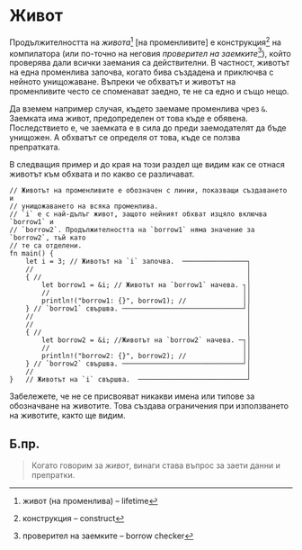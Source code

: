 # Живот

Продължителността на *живота*[^lifetime] [на променливите] е
конструкция[^construct] на компилаторa (или по-точно на неговия _проверител на
заемките_[^borrow_checker]), който проверява дали всички заемания
са действителни. В частност, животът на една променлива започва, когато бива
създадена и приключва с нейното унищожаване.  Въпреки че обхватът и животът на
променливите често се споменават заедно, те не са едно и също нещо.

Да вземем например случая, където заемаме променлива чрез `&`. Заемката има
живот, предопределен от това къде е обявена. Последствието е, че заемката е в
сила до преди заемодателят да бъде унищожен. А обхватът се определя от това,
къде се ползва препратката.

В следващия пример и до края на този раздел ще видим как се отнася животът към
обхвата и по какво се различават.

```rust,editable
// Животът на променливите е обозначен с линии, показващи създаването и
// унищожаването на всяка променлива.
// `i` е с най-дълъг живот, защото нейният обхват изцяло включва `borrow1` и
// `borrow2`. Продължителността на `borrow1` няма значение за `borrow2`, тъй като
// те са отделени.
fn main() {
    let i = 3; // Животът на `i` започва.  ────────────────┐
    //                                                     │
    { //                                                   │
        let borrow1 = &i; // Животът на `borrow1` начева. ┐│
        //                                                ││
        println!("borrow1: {}", borrow1); //              ││
    } // `borrow1` свършва. ──────────────────────────────┘│
    //                                                     │
    //                                                     │
    { //                                                   │
        let borrow2 = &i; //Животът на `borrow2` начева. ─┐│
        //                                                ││
        println!("borrow2: {}", borrow2); //              ││
    } // `borrow2` свършва. ──────────────────────────────┘│
    //                                                     │
}   // Животът на `i` свършва.  ───────────────────────────┘
```

Забележете, че не се присвояват никакви имена или типове за обозначване на
животите. Това създава ограничения при използването на животите, както ще
видим.

## Б.пр.

> Когато говорим за _живот_, винаги става въпрос за заети данни и препратки.

[^lifetime]: живот (на променлива) – lifetime

[^construct]: конструкция – construct

[^borrow_checker]: проверител на заемките – borrow checker

